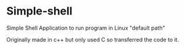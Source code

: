 # Simple-shell
Simple Shell Application to run program in Linux "default path"

Originally made in c++ but only used C so transferred the code to it.
